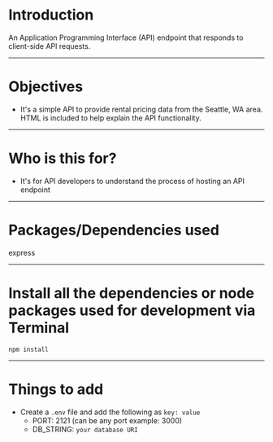 # Introduction

An Application Programming Interface (API) endpoint that responds to client-side API requests. 

---

# Objectives

- It's a simple API to provide rental pricing data from the Seattle, WA area. HTML is included to help explain the API functionality.

---

# Who is this for? 

- It's for API developers to understand the process of hosting an API endpoint

---

# Packages/Dependencies used 

express

---

# Install all the dependencies or node packages used for development via Terminal

`npm install` 

---

# Things to add

- Create a `.env` file and add the following as `key: value` 
  - PORT: 2121 (can be any port example: 3000) 
  - DB_STRING: `your database URI` 



